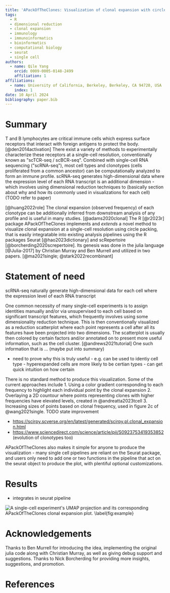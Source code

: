 ```yaml
---
title: 'APackOfTheClones: Visualization of clonal expansion with circle packing'
tags:
  - R
  - dimensional reduction
  - clonal expansion
  - immunology
  - immunoinformatics
  - bioinformatics
  - computational biology
  - seurat
  - single cell
authors:
  - name: Qile Yang
    orcid: 0009-0005-0148-2499
    affiliation: 1
affiliations:
  - name: University of California, Berkeley, Berkeley, CA 94720, USA
    index: 1
date: 10 April 2024
bibliography: paper.bib
---
```


# Summary

T and B lymphocytes are critical immune cells which express surface receptors that interact with foreign antigens to protect the body. [@den2014activation] There exist a variety of methods to experimentally characterize these receptors at a single-cell resolution, conventionally known as "scTCR-seq / scBCR-seq". Combined with single-cell RNA sequencing ("scRNA-seq"), most cell types and clonotypes (cells proliferated from a common ancestor) can be computationally analyzed to form an immune profile. scRNA-seq generates high-dimensional data where the expression level of each RNA transcript is an additional dimension - which involves using dimensional reduction techniques to (basically section about why and how its commonly used in visualizations for each cell) (TODO refer to paper)

[@huang2022role] The clonal expansion (observed frequency) of each clonotype can be additionally inferred from downstream analysis of any profile and is useful in many studies. [@adams2020clonal] The R [@r2023r] package APackOfTheClones implements and *extends* a novel method to visualize clonal expansion at a single-cell resolution using circle packing, that is easily integratable into existing analysis pipelines using the R packages Seurat [@hao2023dictionary] and scRepertoire [@borcherding2020screpertoire]. Its genesis was done in the julia language [@Julia-2017] by Christian Murray and Ben Murrell and utilized in two papers. [@ma2021single; @stark2022recombinant]

# Statement of need

scRNA-seq naturally generate high-dimensional data for each cell where the expression level of each RNA transcript

One common necessity of many single-cell experiments is to assign identities manually and/or via unsupervised to each cell based on significant transcript features, which frequently involves using some dimensionality reduction technique. This is then conventionally visualized as a reduction scatterplot where each point represents a cell after all its features have been projected into two dimensions. The scatterplot is usually then colored by certain factors and/or annotated on to present more useful information, such as the cell cluster. [@andrews2021tutorial] One such information that is ... (maybe put into summary)

- need to prove why this is truly useful - e.g. can be used to identiy cell type - hyperexpanded cells are more likely to be certian types - can get quick intuition on how certain 

There is no standard method to produce this visualization. Some of the current approaches include 1. Using a color gradient corresponding to each frequency to highlight each individual point by the clonal expansion 2. Overlaying a 2D countour where points representing clones with higher frequencies have elevated levels, created in @andreatta2023tcell 3. Increasing sizes of points based on clonal frequency, used in figure 2c of @wang2021single. TODO state improvement

- https://scirpy.scverse.org/en/latest/generated/scirpy.pl.clonal_expansion.html
- https://www.sciencedirect.com/science/article/pii/S0923753419353852 (evolution of clonotypes too)

APackOfTheClones also makes it simple for anyone to produce the visualization - many single cell pipelines are reliant on the Seurat package, and users only need to add one or two functions in the pipeline that act on the seurat object to produce the plot, with plentiful optional customizations.

# Results

- integrates in seurat pipeline

![A single-cell experiment's UMAP projection and its corresponding APackOfTheClones clonal expansion plot. \label{fig:example}](figures/example.svg)

<!---
Figures can be included like this:
![Caption for example figure.\label{fig:example}](figure.png)
and referenced from text using \autoref{fig:example}.

Figure sizes can be customized by adding an optional second parameter:
![Caption for example figure.](figure.png){ width=20% }
-->

# Acknowledgements

Thanks to Ben Murrell for introducing the idea, implementing the original julia code along with Christian Murray, as well as giving debug support and suggestions. Thanks to Nick Borcherding for providing more insights, suggestions, and promotion.

# References